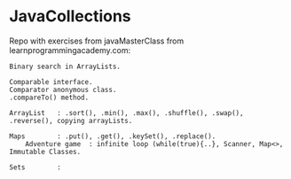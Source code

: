 # JavaCollections
Repo with exercises from javaMasterClass from learnprogrammingacademy.com:
	
	Binary search in ArrayLists.
	
	Comparable interface. 
	Comparator anonymous class. 
	.compareTo() method.

	ArrayList	: .sort(), .min(), .max(), .shuffle(), .swap(), .reverse(), copying arrayLists.

	Maps		: .put(), .get(), .keySet(), .replace().
		Adventure game	: infinite loop (while(true){..}, Scanner, Map<>, Immutable Classes.
		
	Sets		:
